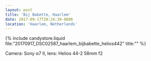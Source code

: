 ```yaml
---
layout: post
title: 'Bij Babette, Haarlem'
date: 2017-09-17T20:24:39-0800
location: 'Haarlem, Netherlands'
---
```


{% include candystore.liquid file:"20170917_DSC02587_haarlem_bijbabette_helios442" title:"" %}

Camera: Sony α7 II, lens: Helios 44-2 58mm f2
